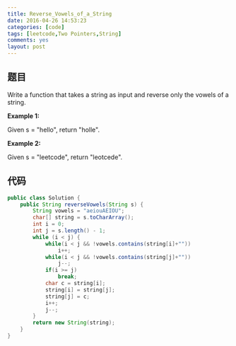 ```yaml
---
title: Reverse_Vowels_of_a_String
date: 2016-04-26 14:53:23
categories: [code]
tags: [leetcode,Two Pointers,String]
comments: yes
layout: post
---
```


## 题目

Write a function that takes a string as input and reverse only the vowels of a string.

**Example 1:**

Given s = "hello", return "holle".

**Example 2:**

Given s = "leetcode", return "leotcede".

## 代码

```java
public class Solution {
    public String reverseVowels(String s) {
        String vowels = "aeiouAEIOU";
        char[] string = s.toCharArray();
        int i = 0;
        int j = s.length() - 1;
        while (i < j) {
            while(i < j && !vowels.contains(string[i]+""))
                i++;
            while(i < j && !vowels.contains(string[j]+""))
                j--;
            if(i >= j)
                break;
            char c = string[i];
            string[i] = string[j];
            string[j] = c;
            i++;
            j--;
        }
        return new String(string);
    }
}
```
